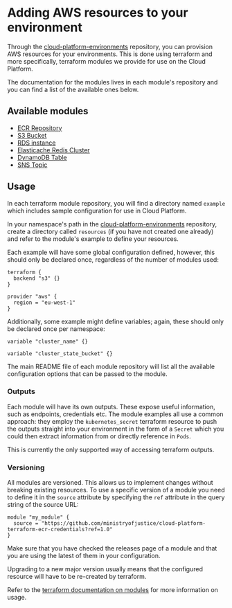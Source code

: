 # Adding AWS resources to your environment

Through the [cloud-platform-environments](https://github.com/ministryofjustice/cloud-platform-environments/) repository, you can provision AWS resources for your environments. This is done using terraform and more specifically, terraform modules we provide for use on the Cloud Platform.

The documentation for the modules lives in each module's repository and you can find a list of the available ones below.

## Available modules

- [ECR Repository](https://github.com/ministryofjustice/cloud-platform-terraform-ecr-credentials)
- [S3 Bucket](https://github.com/ministryofjustice/cloud-platform-terraform-s3-bucket)
- [RDS instance](https://github.com/ministryofjustice/cloud-platform-terraform-rds-instance)
- [Elasticache Redis Cluster](https://github.com/ministryofjustice/cloud-platform-terraform-elasticache-cluster)
- [DynamoDB Table](https://github.com/ministryofjustice/cloud-platform-terraform-dynamodb-cluster)
- [SNS Topic](https://github.com/ministryofjustice/cloud-platform-terraform-sns-topic)

## Usage

In each terraform module repository, you will find a directory named `example` which includes sample configuration for use in Cloud Platform.

In your namespace's path in the [cloud-platform-environments](https://github.com/ministryofjustice/cloud-platform-environments/) repository, create a directory called `resources` (if you have not created one already) and refer to the module's example to define your resources.

Each example will have some global configuration defined, however, this should only be declared once, regardless of the number of modules used:
```
terraform {
  backend "s3" {}
}

provider "aws" {
  region = "eu-west-1"
}
```

Additionally, some example might define variables; again, these should only be declared once per namespace:
```
variable "cluster_name" {}

variable "cluster_state_bucket" {}
```

The main README file of each module repository will list all the available configuration options that can be passed to the module.

### Outputs
Each module will have its own outputs. These expose useful information, such as endpoints, credentials etc. The module examples all use a common approach: they employ the `kubernetes_secret` terraform resource to push the outputs straight into your environment in the form of a `Secret` which you could then extract information from or directly reference in `Pods`.

This is currently the only supported way of accessing terraform outputs.

### Versioning

All modules are versioned. This allows us to implement changes without breaking existing resources. To use a specific version of a module you need to define it in the `source` attribute by specifying the `ref` attribute in the query string of the source URL:

```
module "my_module" {
  source = "https://github.com/ministryofjustice/cloud-platform-terraform-ecr-credentials?ref=1.0"
}
```

Make sure that you have checked the releases page of a module and that you are using the latest of them in your configuration.

Upgrading to a new major version usually means that the configured resource will have to be re-created by terraform.

Refer to the [terraform documentation on modules](http://terraform.io/docs/modules) for more information on usage.
